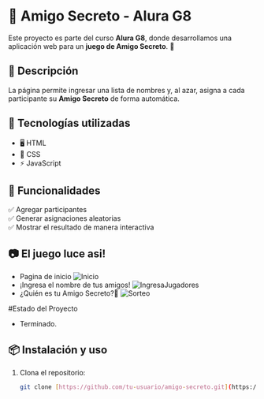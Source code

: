 # 🎁 Amigo Secreto - Alura G8  

Este proyecto es parte del curso **Alura G8**, donde desarrollamos una aplicación web para un **juego de Amigo Secreto**. 🎉  

## 📌 Descripción  
La página permite ingresar una lista de nombres y, al azar, asigna a cada participante su **Amigo Secreto** de forma automática.  

## 🚀 Tecnologías utilizadas  
- 🖥️ HTML  
- 🎨 CSS  
- ⚡ JavaScript  

## 🎯 Funcionalidades  
✅ Agregar participantes  
✅ Generar asignaciones aleatorias  
✅ Mostrar el resultado de manera interactiva  

## 📷 El juego luce asi!    
- Pagina de inicio
![Inicio](https://github.com/user-attachments/assets/286779bb-c735-457e-8202-e106ad8a1187)
- ¡Ingresa el nombre de tus amigos!
![IngresaJugadores](https://github.com/user-attachments/assets/588d277c-ef5f-48a6-abf6-cb0b0772150f)
- ¿Quién es tu Amigo Secreto?🤫
![Sorteo](https://github.com/user-attachments/assets/2625583b-3fb6-41d3-acf9-81c0f1f24d71)

#Estado del Proyecto
- Terminado.

## 📦 Instalación y uso  
1. Clona el repositorio:  
   ```bash
   git clone [https://github.com/tu-usuario/amigo-secreto.git](https://github.com/ALondono26/juego-amigo-secreto.git)
